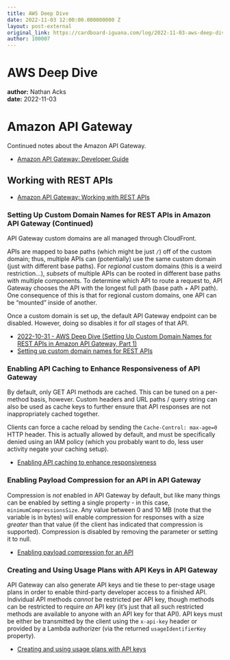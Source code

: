 ```yaml
---
title: AWS Deep Dive
date: 2022-11-03 12:00:00.000000000 Z
layout: post-external
original_link: https://cardboard-iguana.com/log/2022-11-03-aws-deep-dive.html
author: 100007
---
```


# AWS Deep Dive

**author:** Nathan Acks  
**date:** 2022-11-03

# Amazon API Gateway

Continued notes about the Amazon API Gateway.

- [Amazon API Gateway: Developer Guide](https://docs.aws.amazon.com/apigateway/latest/developerguide/welcome.html)

## Working with REST APIs

- [Amazon API Gateway: Working with REST APIs](https://docs.aws.amazon.com/apigateway/latest/developerguide/apigateway-rest-api.html)

### Setting Up Custom Domain Names for REST APIs in Amazon API Gateway (Continued)

API Gateway custom domains are all managed through CloudFront.

APIs are mapped to base paths (which might be just `/`) off of the custom domain; thus, multiple APIs can (potentially) use the same custom domain (just with different base paths). For _regional_ custom domains (this is a weird restriction…), _subsets_ of multiple APIs can be rooted in different base paths with multiple components. To determine which API to route a request to, API Gateway chooses the API with the longest full path (base path + API path). One consequence of this is that for regional custom domains, one API can be “mounted” inside of another.

Once a custom domain is set up, the default API Gateway endpoint can be disabled. However, doing so disables it for _all_ stages of that API.

- [2022-10-31 - AWS Deep Dive (Setting Up Custom Domain Names for REST APIs in Amazon API Gateway, Part 1)](https://cardboard-iguana.com/log/2022-10-31-aws-deep-dive.html)
- [Setting up custom domain names for REST APIs](https://docs.aws.amazon.com/apigateway/latest/developerguide/how-to-custom-domains.html)

### Enabling API Caching to Enhance Responsiveness of API Gateway

By default, only GET API methods are cached. This can be tuned on a per-method basis, however. Custom headers and URL paths / query string can also be used as cache keys to further ensure that API responses are not inappropriately cached together.

Clients can force a cache reload by sending the `Cache-Control: max-age=0` HTTP header. This is actually allowed by default, and must be specifically denied using an IAM policy (which you probably want to do, less user activity negate your caching setup).

- [Enabling API caching to enhance responsiveness](https://docs.aws.amazon.com/apigateway/latest/developerguide/api-gateway-caching.html)

### Enabling Payload Compression for an API in API Gateway

Compression is _not_ enabled in API Gateway by default, but like many things can be enabled by setting a single property - in this case, `minimumCompressionsSize`. Any value between 0 and 10 MB (note that the variable is in bytes) will enable compression for responses with a size _greater_ than that value (if the client has indicated that compression is supported). Compression is disabled by removing the parameter or setting it to null.

- [Enabling payload compression for an API](https://docs.aws.amazon.com/apigateway/latest/developerguide/api-gateway-gzip-compression-decompression.html)

### Creating and Using Usage Plans with API Keys in API Gateway

API Gateway can also generate API keys and tie these to per-stage usage plans in order to enable third-party developer access to a finished API. Individual API methods _cannot_ be restricted per API key, though methods can be restricted to require _an_ API key (it’s just that all such restricted methods are available to anyone with an API key for that API). API keys must be either be transmitted by the client using the `x-api-key` header or provided by a Lambda authorizer (via the returned `usageIdentifierKey` property).

- [Creating and using usage plans with API keys](https://docs.aws.amazon.com/apigateway/latest/developerguide/api-gateway-api-usage-plans.html)
